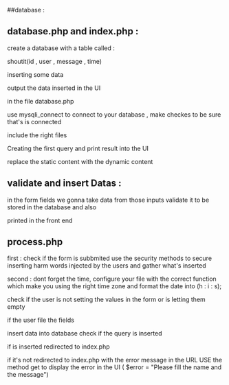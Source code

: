 ##database :

## database.php and index.php :
create a database with a table called :

shoutit(id , user , message , time)

inserting some data 

output the data inserted in the UI

in the file database.php

use mysqli_connect to connect to your database , make checkes to be sure that's is connected 

include the right files 

Creating the first query and print result into the UI

replace the static content with the dynamic content

## validate and insert Datas : 


in the form fields we gonna take data from those inputs validate it to be stored in the database and also 

printed in the front end 

## process.php

first : check if the form is subbmited use the security methods to secure inserting harm words injected by the users and gather what's inserted

second : dont forget the time, configure your file with the correct function which make you using the right time zone and format the date into (h : i : s);

check if the user is not setting the values in the form or is letting them empty


if the user file the fields 
 
 insert data into database check if the query is inserted

 if is inserted redirected to index.php

 if it's not redirected to index.php with the error message in the URL USE the method get to display the error in the UI ( $error = "Please fill the name and the message")
